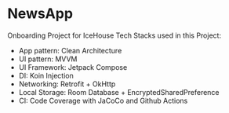 # NewsApp
Onboarding Project for IceHouse
Tech Stacks used in this Project:
- App pattern: Clean Architecture
- UI pattern: MVVM
- UI Framework: Jetpack Compose
- DI: Koin Injection
- Networking: Retrofit + OkHttp
- Local Storage: Room Database + EncryptedSharedPreference
- CI: Code Coverage with JaCoCo and Github Actions

